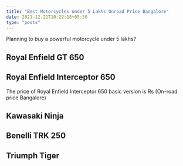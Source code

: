 ```yaml
---
title: "Best Motorcycles under 5 Lakhs Onroad Price Bangalore"
date: 2021-12-21T10:22:18+05:30
type: "posts"
---
```


Planning to buy a powerful motorcycle under 5 lakhs?

## Royal Enfield GT 650


## Royal Enfield Interceptor 650

The price of Royal Enfield Interceptor 650 basic version is Rs <param RoyalEnfield_Interceptor650_Default_OnRoad>    (On-road price Bangalore)

 
## Kawasaki Ninja


## Benelli TRK 250


## Triumph Tiger

